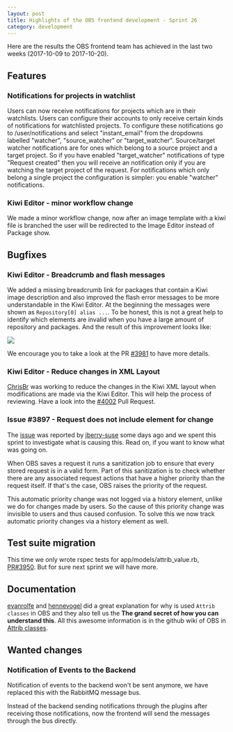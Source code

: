 ```yaml
---
layout: post
title: Highlights of the OBS frontend development - Sprint 26
category: development
---
```

Here are the results the OBS frontend team has achieved in the last two weeks (2017-10-09 to 2017-10-20).

## Features

### Notifications for projects in watchlist

Users can now receive notifications for projects which are in their watchlists. Users can configure their accounts to only receive certain kinds of notifications for watchlisted projects. To configure these notifications go to /user/notifications and select "instant_email" from the dropdowns labelled "watcher", "source_watcher" or "target_watcher". Source/target watcher notifications are for ones which belong to a source project and a target project. So if you have enabled "target_watcher" notifications of type "Request created" then you will receive an notification only if you are watching the target project of the request. For notifications which only belong a single project the configuration is simpler: you enable "watcher" notifications.

### Kiwi Editor - minor workflow change

We made a minor workflow change, now after an image template with a kiwi file is branched the user will be redirected to the Image Editor instead of Package show.

## Bugfixes

### Kiwi Editor - Breadcrumb and flash messages

We added a missing breadcrumb link for packages that contain a Kiwi image description and also improved the flash error messages to be more understandable in the Kiwi Editor. At the beginning the messages were shown as `Repository[0] alias ...`. To be honest, this is not a great help to identify which elements are invalid when you have a large amount of repository and packages. And the result of this improvement looks like:

![](https://user-images.githubusercontent.com/1212806/31459380-4e9f61b4-aec3-11e7-9058-6457b4792ea2.png)

We encourage you to take a look at the PR [#3981](https://github.com/openSUSE/open-build-service/pull/3981) to have more details.

### Kiwi Editor - Reduce changes in XML Layout

[ChrisBr](https://github.com/ChrisBr) was working to reduce the changes in the Kiwi XML layout when modifications are made via the Kiwi Editor. This will help the process of reviewing. Have a look into the [#4002](https://github.com/openSUSE/open-build-service/pull/4002) Pull Request.

### Issue #3897 - Request does not include <history>element for <priority>change</priority></history>

The [issue](https://github.com/openSUSE/open-build-service/issues/3897) was reported by [jberry-suse](https://github.com/jberry-suse) some days ago and we spent this sprint to investigate what is causing this. Read on, if you want to know what was going on.

When OBS saves a request it runs a sanitization job to ensure that every stored request is in a valid form. Part of this sanitization is to check whether there are any associated request actions that have a higher priority than the request itself. If that's the case, OBS raises the priority of the request.

This automatic priority change was not logged via a history element, unlike we do for changes made by users. So the cause of this priority change was invisible to users and thus caused confusion. To solve this we now track automatic priority changes via a history element as well.


## Test suite migration

This time we only wrote rspec tests for app/models/attrib_value.rb, [PR#3950](https://github.com/openSUSE/open-build-service/pull/3950). But for sure next sprint we will have more.

## Documentation

[evanrolfe](https://github.com/evanrolfe) and [hennevogel](https://github.com/hennevogel) did a great explanation for why is used `Attrib classes` in OBS and they also tell us the **The grand secret of how you can understand this**. All this awesome information is in the github wiki of OBS in [Attrib classes](https://github.com/openSUSE/open-build-service/wiki/Attrib-classes).

## Wanted changes

### Notification of Events to the Backend

Notification of events to the backend won't be sent anymore, we have replaced this with the RabbitMQ message bus.

Instead of the backend sending notifications through the plugins after receiving those notifications, now the frontend will send the messages through the bus directly.
